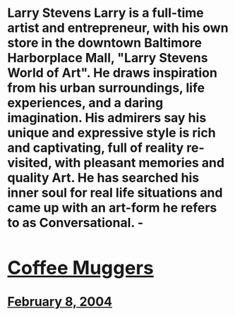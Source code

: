 # Larry Stevens Larry is a full-time artist and entrepreneur, with his own store in the downtown Baltimore Harborplace Mall, "Larry Stevens World of Art". He draws inspiration from his urban surroundings, life experiences, and a daring imagination. His admirers say his unique and expressive style is rich and captivating, full of reality re-visited, with pleasant memories and quality Art. He has searched his inner soul for real life situations and came up with an art-form he refers to as Conversational. - [<h2>Coffee Muggers</h2>February 8, 2004](https://ineedcoffee.com/coffee-muggers/)